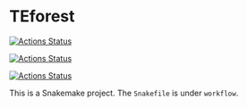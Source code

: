 # TEforest

[![Actions Status](https://github.com/austintdaigle/TEforest/workflows/CI/badge.svg)](https://github.com/austintdaigle/TEforest/actions)

[![Actions Status](https://github.com/austintdaigle/TEforest/workflows/Linting/badge.svg)](https://github.com/austintdaigle/TEforest/actions)

[![Actions Status](https://github.com/austintdaigle/TEforest/workflows/black/badge.svg)](https://github.com/austintdaigle/TEforest/actions)

This is a Snakemake project. The `Snakefile` is under `workflow`.
